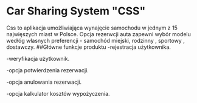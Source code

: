 # Car Sharing System "CSS"

Css to aplikacja umożliwiająca wynajęcie samochodu
w jednym z 15 najwięszych miast w Polsce.
Opcja rezerwcji auta zapewni wybór modelu wedłóg własnych
preferencji - samochód miejski, rodzinny , sportowy , dostawczy.
##Główne funkcje produktu
-rejestracja użytkownika.

-weryfikacja użytkownik.

-opcja potwierdzenia rezerwacji.

-opcja anulowania rezerwacji.

-opcja kalkulator kosztów wypożyczenia.
